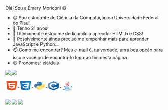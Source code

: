  Olá! Sou a Émery Moriconi 😄

- 😊 Sou estudante de Ciência da Computação na Universidade Federal do Piauí.
- 🐞 Tenho 21 anos!
- 🌱 Ultimamente estou me dedicando a aprender HTML5 e CSS!
- 🤔 Possivelmente ainda preciso me empenhar mais para aprender JavaScript e Python...
- 📫 Como me encontrar? Meu e-mail é, na verdade, uma boa opção para isso e você pode encontrá-lo logo ao fim desta página.
- 😄 Pronomes: ela/dela

<div>
  <a href="https://github.com/emerymoriconi">
  <img height="180cm" src="https://github-readme-stats.vercel.app/api?username=emerymoriconi&show_icons=true&theme=radical"/>
  <img height="180cm" src="https://github-readme-stats.vercel.app/api/top-langs/?username=emerymoriconi&layout=compact&langs_count=8&theme=radical"/>
</div>

<div style="display: inline_block"><br>
  <img align="center" alt="Émery-HTML" height="30" width="40" src="https://raw.githubusercontent.com/devicons/devicon/master/icons/html5/html5-original.svg">
  <img align="center" alt="Émery-CSS" height="30" width="40" src="https://raw.githubusercontent.com/devicons/devicon/master/icons/css3/css3-original.svg">
  <img align="center" alt="Émery-Python" height="30" width="40" src="https://raw.githubusercontent.com/devicons/devicon/master/icons/python/python-original.svg">
  <img align="center" alt="Émery-C" height="30" width="40" src="https://raw.githubusercontent.com/devicons/devicon/master/icons/c/c-original.svg">
  <img align="center" alt="Émery-Java" height="30" width="40" src="https://raw.githubusercontent.com/devicons/devicon/master/icons/java/java-original.svg">
</div>
 
 ##
 
<div> 
  <a href="https://instagram.com/emeryfmoriconi" target="_blank"><img src="https://img.shields.io/badge/-Instagram-%23E4405F?style=for-the-badge&logo=instagram&logoColor=white" target="_blank"></a>
  <a href = "mailto:emerymoriconi09@gmail.com"><img src="https://img.shields.io/badge/-Gmail-%23333?style=for-the-badge&logo=gmail&logoColor=white" target="_blank"></a>
  <a href="https://twitter.com/nallalisall" target="_blank"><img src="https://img.shields.io/badge/Twitter-1DA1F2?style=for-the-badge&logo=twitter&logoColor=white"></a>
</div>
